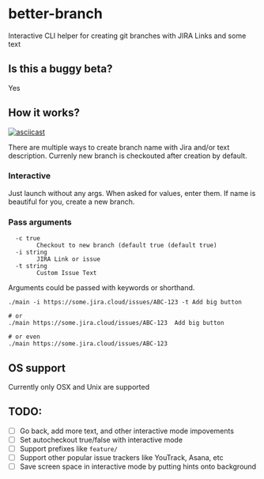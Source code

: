 # better-branch
Interactive CLI helper for creating git branches with JIRA Links and some text

## Is this a buggy beta?

Yes

## How it works?
<!-- ![Enter JIRA link and/or text, then create a new branch from it](https://media.giphy.com/media/ji7D1GBEFgQRQE0oHM/giphy.gif) -->
[![asciicast](https://asciinema.org/a/ML4G0PjXdZZSlPfV4Ow1e0P5l.svg)](https://asciinema.org/a/ML4G0PjXdZZSlPfV4Ow1e0P5l)

There are multiple ways to create branch name with Jira and/or text description.
Currenly new branch is checkouted after creation by default.

### Interactive
Just launch without any args. When asked for values, enter them. If name is beautiful for you, create a new branch.

### Pass arguments
```shell
  -c true
    	Checkout to new branch (default true (default true)
  -i string
    	JIRA Link or issue
  -t string
    	Custom Issue Text
```
Arguments could be passed with keywords or shorthand.

```shell
./main -i https://some.jira.cloud/issues/ABC-123 -t Add big button

# or
./main https://some.jira.cloud/issues/ABC-123  Add big button

# or even
./main https://some.jira.cloud/issues/ABC-123
```


## OS support
Currently only OSX and Unix are supported

## TODO:
- [ ] Go back, add more text, and other interactive mode impovements
- [ ] Set autocheckout true/false with interactive mode
- [ ] Support prefixes like `feature/`
- [ ] Support other popular issue trackers like YouTrack, Asana, etc
- [ ] Save screen space in interactive mode by putting hints onto background
